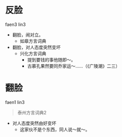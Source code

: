 # 反脸
faen3 lin3
+ 翻脸，闹对立。
  * 如皋方言词典
+ 翻脸，对人态度突然变坏
  * 兴化方言词典
    - 提到要钱的事他随即～。
    - 古慕孔果然要同乔家运～……（《广陵潮》二三）

# 翻脸
faen1 lin3
> 泰州方言词典2
- 对人态度突然由好变坏
  - 这家伙不是个东西，同人说～就～。
